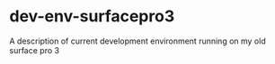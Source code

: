 # dev-env-surfacepro3
A description of current development environment running on my old surface pro 3
